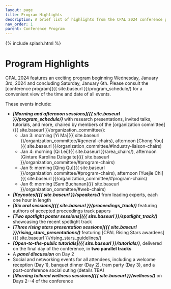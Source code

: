 ```yaml
---
layout: page
title: Program Highlights
description: A brief list of highlights from the CPAL 2024 conference program
nav_order: 1
parent: Conference Program
---
```


{% include splash.html %}

# Program Highlights

CPAL 2024 features an exciting program beginning Wednesday, January 3rd, 2024 and concluding Saturday, January 6th.
Please consult the [conference program]({{ site.baseurl }}/program_schedule/) for a convenient
view of the time and date of all events.

These events include:

- **_[Morning and afternoon sessions]({{ site.baseurl }}/program_schedule/)_**
  with research presentations, invited talks, tutorials, and more, chaired by
  members of the [organization committee]({{ site.baseurl }}/organization_committee/):
  - Jan 3: morning [Yi Ma]({{ site.baseurl }}/organization_committee/#general-chairs),
    afternoon [Chong You]({{ site.baseurl }}/organization_committee/#industry-liaison-chairs)
  - Jan 4: morning [Qi Lei]({{ site.baseurl }}/area_chairs/),
    afternoon [Gintare Karolina Dziugaite]({{ site.baseurl }}/organization_committee/#program-chairs)
  - Jan 5: morning [Qing Qu]({{ site.baseurl }}/organization_committee/#program-chairs),
    afternoon [Yuejie Chi]({{ site.baseurl }}/organization_committee/#program-chairs)
  - Jan 6: morning [Sam Buchanan]({{ site.baseurl }}/organization_committee/#web-chairs)
- **_[Keynotes]({{ site.baseurl }}/speakers/)_** from leading experts, each one hour in length
- **_[Six oral sessions]({{ site.baseurl }}/proceedings_track/)_** featuring authors
  of accepted proceedings track papers
- **_[Two spotlight poster sessions]({{ site.baseurl }}/spotlight_track/)_**
  showcasing the recent spotlight track
- **_[Three rising stars presentation sessions]({{ site.baseurl }}/rising_stars_presentations/)_**
  featuring [CPAL Rising Stars awardees]({{ site.baseurl }}/rising_stars_guidelines/)
- **_[Open-to-the-public tutorials]({{ site.baseurl }}/tutorials/)_**, delivered
  on the final day of the conference, in **two parallel tracks**
- A ***panel discussion*** on Day 2
- Social and networking events for all attendees, including a welcome reception (Day 1), banquet dinner (Day 2),
  tram party (Day 3), and a post-conference social outing (details TBA)
- **_[Morning tailored wellness sessions]({{ site.baseurl }}/wellness/)_** on
  Days 2--4 of the conference
